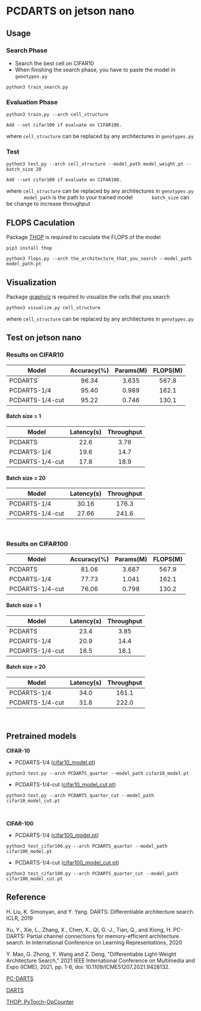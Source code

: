# PCDARTS on jetson nano

## Usage
### Search Phase
- Search the best cell on CIFAR10
- When finishing the search phase, you have to paste the model in `genotypes.py`
```
python3 train_search.py
```

### Evaluation Phase
```
python3 train.py --arch cell_structure

Add --set cifar100 if evaluate on CIFAR100.
```
where `cell_structure` can be replaced by any architectures in `genotypes.py`

### Test
```
python3 test.py --arch cell_structure --model_path model_weight.pt --batch_size 20

Add --set cifar100 if evaluate on CIFAR100.
```
where `cell_structure` can be replaced by any architectures in `genotypes.py`
<br />
&nbsp;
&nbsp;
&nbsp;
&nbsp;
&nbsp;
&nbsp;
`model_path` is the path to your trained model
&nbsp;
&nbsp;
&nbsp;
&nbsp;
&nbsp;
&nbsp;
`batch_size` can be change to increase throughput


## FLOPS Caculation
Package [THOP](https://github.com/Lyken17/pytorch-OpCounter) is required to caculate the FLOPS of the model
```
pip3 install thop
```
```
python3 flops.py --arch the_architecture_that_you_search --model_path model_path.pt
```




## Visualization
Package [graphviz](https://graphviz.readthedocs.io/en/stable/index.html) is required to visualize the cells that you search
```
python3 visualize.py cell_structure
```
where `cell_structure` can be replaced by any architectures in `genotypes.py`





## Test on jetson nano
### Results on CIFAR10
Model | Accuracy(%) | Params(M) | FLOPS(M)
--- | :---: | :---: | :---: 
PCDARTS | 96.34 | 3.635 | 567.8
PCDARTS-1/4 | 95.40 | 0.989 | 162.1
PCDARTS-1/4-cut | 95.22 | 0.746 | 130.1

#### Batch size = 1
Model | Latency(s) | Throughput
--- | :---: | :---: 
PCDARTS | 22.6 | 3.76
PCDARTS-1/4 | 19.6 | 14.7
PCDARTS-1/4-cut | 17.8 | 18.9

#### Batch size = 20
Model | Latency(s) | Throughput
--- | :---: | :---: 
PCDARTS-1/4 | 30.16 | 176.3
PCDARTS-1/4-cut | 27.66 | 241.6

<br />

### Results on CIFAR100
Model | Accuracy(%) | Params(M) | FLOPS(M)
--- | :---: | :---: | :---: 
PCDARTS | 81.06 | 3.687 | 567.9
PCDARTS-1/4 | 77.73 | 1.041 | 162.1
PCDARTS-1/4-cut | 76.06 | 0.798 | 130.2

#### Batch size = 1
Model | Latency(s) | Throughput
--- | :---: | :---: 
PCDARTS | 23.4 | 3.85
PCDARTS-1/4 | 20.9 | 14.4
PCDARTS-1/4-cut | 18.5 | 18.1

#### Batch size = 20
Model | Latency(s) | Throughput
--- | :---: | :---: 
PCDARTS-1/4 | 34.0 | 161.1
PCDARTS-1/4-cut | 31.8 | 222.0

<br />






## Pretrained models
**CIFAR-10** 
- PCDARTS-1/4 ([cifar10_model.pt](https://drive.google.com/file/d/1IAJ43zyFcyUZcef3sAX6vyUhUX7_Xs0v/view?usp=sharing))
```
python3 test.py --arch PCDARTS_quarter --model_path cifar10_model.pt
```
- PCDARTS-1/4-cut ([cifar10_model_cut.pt](https://drive.google.com/file/d/1sX3-EOAONXEe3CeA5dE9qv-Ml41_-GMu/view?usp=sharing))
```
python3 test.py --arch PCDARTS_quarter_cut --model_path cifar10_model_cut.pt
```

<br />

**CIFAR-100** 
- PCDARTS-1/4 ([cifar100_model.pt](https://drive.google.com/file/d/1MFCK-VY_Knn3PqQ-0J8JbsISEaOQSIDU/view?usp=sharing))
```
python3 test_cifar100.py --arch PCDARTS_quarter --model_path cifar100_model.pt
```
- PCDARTS-1/4-cut ([cifar100_model_cut.pt](https://drive.google.com/file/d/1pxKi_mWnfY5nbQczWBhqdmzUbXiUBOd0/view?usp=sharing))
```
python3 test_cifar100.py --arch PCDARTS_quarter_cut --model_path cifar100_model_cut.pt
```
   
   
   
   







## Reference
H. Liu, K. Simonyan, and Y. Yang. DARTS: Differentiable architecture  search. ICLR, 2019

Xu, Y., Xie, L., Zhang, X., Chen, X., Qi, G.-J., Tian, Q., and Xiong, H. PC-DARTS: Partial channel connections for memory-efficient architecture search. In International Conference on Learning Representations, 2020 

Y. Mao, G. Zhong, Y. Wang and Z. Deng, "Differentiable Light-Weight Architecture Search," 2021 IEEE International Conference on Multimedia and Expo (ICME), 2021, pp. 1-6, doi: 10.1109/ICME51207.2021.9428132.

[PC-DARTS](https://github.com/yuhuixu1993/PC-DARTS)

[DARTS](https://github.com/quark0/darts)

[THOP: PyTorch-OpCounter](https://github.com/Lyken17/pytorch-OpCounter)
